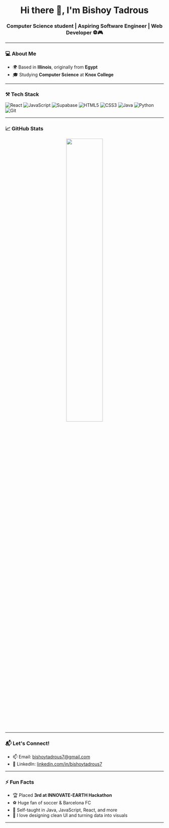 <h1 align="center">Hi there 👋, I'm Bishoy Tadrous</h1>
<h3 align="center">Computer Science student | Aspiring Software Engineer | Web Developer  ⚽🎮</h3>

---

### 💻 About Me

- 🌍 Based in **Illinois**, originally from **Egypt**
- 🎓 Studying **Computer Science** at **Knox College**

---

### ⚒️ Tech Stack

![React](https://img.shields.io/badge/react-%2361DAFB.svg?style=flat-square&logo=react&logoColor=black)
![JavaScript](https://img.shields.io/badge/javascript-%23F7DF1E.svg?style=flat-square&logo=javascript&logoColor=black)
![Supabase](https://img.shields.io/badge/supabase-3FCF8E.svg?style=flat-square&logo=supabase&logoColor=white)
![HTML5](https://img.shields.io/badge/html5-E34F26?style=flat-square&logo=html5&logoColor=white)
![CSS3](https://img.shields.io/badge/css3-1572B6?style=flat-square&logo=css3&logoColor=white)
![Java](https://img.shields.io/badge/java-%23ED8B00.svg?style=flat-square&logo=java&logoColor=white)
![Python](https://img.shields.io/badge/python-3670A0?style=flat-square&logo=python&logoColor=white)
![Git](https://img.shields.io/badge/git-F05032.svg?style=flat-square&logo=git&logoColor=white)

---

### 📈 GitHub Stats

<p align="center">
  <img width="48%" src="https://github-readme-streak-stats.herokuapp.com/?user=Bishoytadrous7&theme=radical" />
</p>


---

### 📬 Let's Connect!

- 📫 Email: bishoytadrous7@gmail.com  
- 💼 LinkedIn: [linkedin.com/in/bishoytadrous7](https://www.linkedin.com/in/bishoytadrous7)

---

### ⚡ Fun Facts

- 🏆 Placed **3rd at INNOVATE-EARTH Hackathon**
- ⚽ Huge fan of soccer & Barcelona FC
- 🧠 Self-taught in Java, JavaScript, React, and more
- 🎨 I love designing clean UI and turning data into visuals

---

